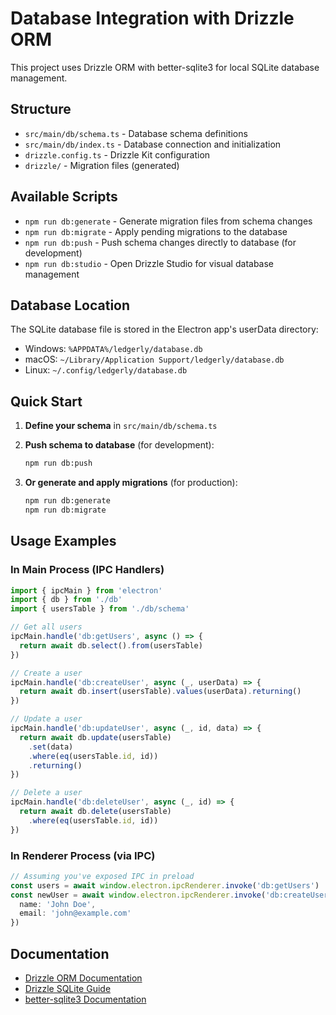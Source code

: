 # Database Integration with Drizzle ORM

This project uses Drizzle ORM with better-sqlite3 for local SQLite database management.

## Structure

- `src/main/db/schema.ts` - Database schema definitions
- `src/main/db/index.ts` - Database connection and initialization
- `drizzle.config.ts` - Drizzle Kit configuration
- `drizzle/` - Migration files (generated)

## Available Scripts

- `npm run db:generate` - Generate migration files from schema changes
- `npm run db:migrate` - Apply pending migrations to the database
- `npm run db:push` - Push schema changes directly to database (for development)
- `npm run db:studio` - Open Drizzle Studio for visual database management

## Database Location

The SQLite database file is stored in the Electron app's userData directory:
- Windows: `%APPDATA%/ledgerly/database.db`
- macOS: `~/Library/Application Support/ledgerly/database.db`
- Linux: `~/.config/ledgerly/database.db`

## Quick Start

1. **Define your schema** in `src/main/db/schema.ts`

2. **Push schema to database** (for development):
   ```bash
   npm run db:push
   ```

3. **Or generate and apply migrations** (for production):
   ```bash
   npm run db:generate
   npm run db:migrate
   ```

## Usage Examples

### In Main Process (IPC Handlers)

```typescript
import { ipcMain } from 'electron'
import { db } from './db'
import { usersTable } from './db/schema'

// Get all users
ipcMain.handle('db:getUsers', async () => {
  return await db.select().from(usersTable)
})

// Create a user
ipcMain.handle('db:createUser', async (_, userData) => {
  return await db.insert(usersTable).values(userData).returning()
})

// Update a user
ipcMain.handle('db:updateUser', async (_, id, data) => {
  return await db.update(usersTable)
    .set(data)
    .where(eq(usersTable.id, id))
    .returning()
})

// Delete a user
ipcMain.handle('db:deleteUser', async (_, id) => {
  return await db.delete(usersTable)
    .where(eq(usersTable.id, id))
})
```

### In Renderer Process (via IPC)

```typescript
// Assuming you've exposed IPC in preload
const users = await window.electron.ipcRenderer.invoke('db:getUsers')
const newUser = await window.electron.ipcRenderer.invoke('db:createUser', {
  name: 'John Doe',
  email: 'john@example.com'
})
```

## Documentation

- [Drizzle ORM Documentation](https://orm.drizzle.team)
- [Drizzle SQLite Guide](https://orm.drizzle.team/docs/get-started-sqlite)
- [better-sqlite3 Documentation](https://github.com/WiseLibs/better-sqlite3)
